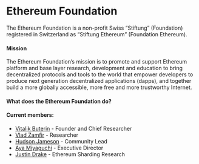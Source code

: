 # Ethereum Foundation

The Ethereum Foundation is a non-profit Swiss “Stiftung” (Foundation) registered in Switzerland as “Stiftung Ethereum” (Foundation Ethereum). 

#### Mission

The Ethereum Foundation’s mission is to promote and support Ethereum platform and base layer research, development and education to bring decentralized protocols and tools to the world that empower developers to produce next generation decentralized applications (dapps), and together build a more globally accessible, more free and more trustworthy Internet.

#### What does the Ethereum Foundation do?

#### Current members:
* [Vitalik Buterin](https://twitter.com/VitalikButerin) - Founder and Chief Researcher
* [Vlad Zamfir](https://twitter.com/VladZamfir) - Researcher
* [Hudson Jameson](https://twitter.com/hudsonjameson) - Community Lead
* [Aya Miyaguchi](https://twitter.com/mi_ayako) - Executive Director
* [Justin Drake](https://twitter.com/drakefjustin) - Ethereum Sharding Research
